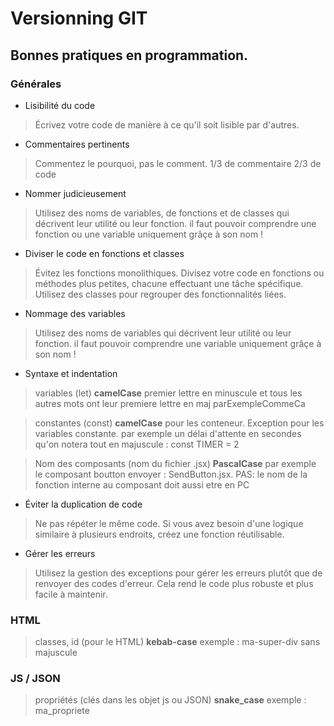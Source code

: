 [//]: <> (https://stackedit.io/app#)
# Versionning GIT


## Bonnes pratiques en programmation.

### Générales
- Lisibilité du code
> Écrivez votre code de manière à ce qu'il soit lisible par d'autres.
- Commentaires pertinents
> Commentez le pourquoi, pas le comment. 1/3 de commentaire 2/3 de code
- Nommer judicieusement
> Utilisez des noms de variables, de fonctions et de classes qui décrivent leur utilité ou leur fonction. il faut pouvoir comprendre une fonction ou une variable uniquement grâçe à son nom !
- Diviser le code en fonctions et classes 
>Évitez les fonctions monolithiques. Divisez votre code en fonctions ou méthodes plus petites, chacune effectuant une tâche spécifique. Utilisez des classes pour regrouper des fonctionnalités liées.
- Nommage des variables
> Utilisez des noms de variables qui décrivent leur utilité ou leur fonction. il faut pouvoir comprendre une variable uniquement grâçe à son nom !
- Syntaxe et indentation
>variables (let)	**camelCase** 	premier lettre en minuscule et tous les autres mots ont leur premiere lettre en maj parExempleCommeCa

>constantes (const)	**camelCase** 	pour les conteneur. Exception pour les variables constante. par exemple un délai d'attente en secondes qu'on notera tout en majuscule : const TIMER = 2


>Nom des composants (nom du fichier .jsx)	**PascalCase**	par exemple le composant boutton envoyer : SendButton.jsx.     PAS: le nom de la fonction interne au composant doit aussi etre en PC
- Éviter la duplication de code
> Ne pas répéter le même code. Si vous avez besoin d'une logique similaire à plusieurs endroits, créez une fonction réutilisable.
- Gérer les erreurs
> Utilisez la gestion des exceptions pour gérer les erreurs plutôt que de renvoyer des codes d'erreur. Cela rend le code plus robuste et plus facile à maintenir.


### HTML

>classes, id (pour le HTML)    **kebab-case**    exemple : ma-super-div sans majuscule

### JS / JSON

>propriétés (clés dans les objet js ou JSON)    **snake_case**    exemple : ma_propriete

